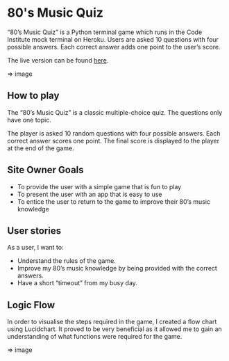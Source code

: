 # 80's Music Quiz

“80’s Music Quiz” is a Python terminal game which runs in the Code Institute mock terminal on Heroku. 
Users are asked 10 questions with four possible answers. Each correct answer adds one point to the user’s score.  

The live version can be found [here](https://music-quiz-b966ebd26850.herokuapp.com/).

=> image

## How to play

The “80’s Music Quiz” is a classic multiple-choice quiz. The questions only have one topic.  

The player is asked 10 random questions with four possible answers. Each correct answer scores one point. The final score is displayed to the player at the end of the game.

## Site Owner Goals

- To provide the user with a simple game that is fun to play
- To present the user with an app that is easy to use
- To entice the user to return to the game to improve their 80’s music knowledge

## User stories

As a user, I want to:  
- Understand the rules of the game.
- Improve my 80’s music knowledge by being provided with the correct answers.
- Have a short “timeout” from my busy day.

## Logic Flow

In order to visualise the steps required in the game, I created a flow chart using Lucidchart. It proved to be very beneficial as it allowed me to gain an understanding of what functions were required for the game.

=> image
